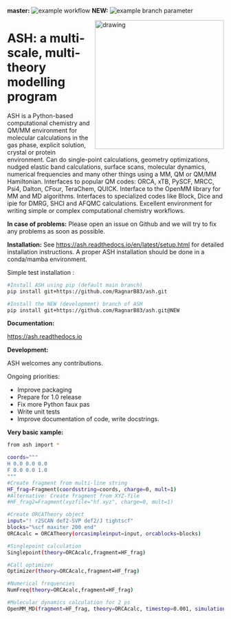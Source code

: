 **master:**
![example workflow](https://github.com/RagnarB83/ash/actions/workflows/python-app-conda.yml/badge.svg)
**NEW:**
![example branch parameter](https://github.com/RagnarB83/ash/actions/workflows/python-app-conda.yml/badge.svg?branch=NEW)

<img src="ash-simple-logo-letterbig.png" alt="drawing" width="300" align="right"/>

 # ASH: a multi-scale, multi-theory modelling program
ASH is a Python-based computational chemistry and QM/MM environment for molecular calculations in the gas phase, explicit solution, crystal or protein environment. Can do single-point calculations, geometry optimizations, nudged elastic band calculations, surface scans, molecular dynamics, numerical frequencies and many other things using a MM, QM or QM/MM Hamiltonian.
Interfaces to popular QM codes: ORCA, xTB, PySCF, MRCC, Psi4, Dalton, CFour, TeraChem, QUICK. Interface to the OpenMM library for MM and MD algorithms. Interfaces to specialized codes like Block, Dice and ipie for DMRG, SHCI and AFQMC calculations.
Excellent environment for writing simple or complex computational chemistry workflows.

**In case of problems:** 
Please open an issue on Github and we will try to fix any problems as soon as possible.

**Installation:** 
See https://ash.readthedocs.io/en/latest/setup.html for detailed installation instructions.
A proper ASH installation should be done in a conda/mamba environment.

Simple test installation :

```sh
#Install ASH using pip (default main branch)
pip install git+https://github.com/RagnarB83/ash.git

#Install the NEW (development) branch of ASH
pip install git+https://github.com/RagnarB83/ash.git@NEW
 ```

**Documentation:**

 https://ash.readthedocs.io


**Development:**

ASH welcomes any contributions.

Ongoing priorities:
- Improve packaging
- Prepare for 1.0 release
- Fix more Python faux pas
- Write unit tests
- Improve documentation of code, write docstrings.

**Very basic xample:**

```sh
from ash import *

coords="""
H 0.0 0.0 0.0
F 0.0 0.0 1.0
"""
#Create fragment from multi-line string
HF_frag=Fragment(coordsstring=coords, charge=0, mult=1)
#Alternative: Create fragment from XYZ-file
#HF_frag2=Fragment(xyzfile="hf.xyz", charge=0, mult=1)

#Create ORCATheory object
input="! r2SCAN def2-SVP def2/J tightscf"
blocks="%scf maxiter 200 end"
ORCAcalc = ORCATheory(orcasimpleinput=input, orcablocks=blocks)

#Singlepoint calculation
Singlepoint(theory=ORCAcalc,fragment=HF_frag)

#Call optimizer
Optimizer(theory=ORCAcalc,fragment=HF_frag)

#Numerical frequencies
NumFreq(theory=ORCAcalc,fragment=HF_frag)

#Molecular dynamics calculation for 2 ps
OpenMM_MD(fragment=HF_frag, theory=ORCAcalc, timestep=0.001, simulation_time=2)

 ```
